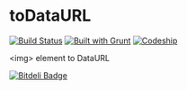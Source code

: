 toDataURL
=========
[![Build Status](https://travis-ci.org/imyelo/toDataURL.png?branch=master)](https://travis-ci.org/imyelo/toDataURL)
[![Built with Grunt](https://cdn.gruntjs.com/builtwith.png)](http://gruntjs.com/)
[![Codeship](https://www.codeship.io/projects/6fdea9f0-5b0b-0131-17de-32bbd7e9b736/status)](https://www.codeship.io/projects/11860)

&lt;img> element to DataURL

[![Bitdeli Badge](https://d2weczhvl823v0.cloudfront.net/imyelo/todataurl/trend.png)](https://bitdeli.com/free "Bitdeli Badge")

